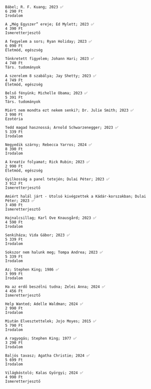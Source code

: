 
    Bábel; R. F. Kuang; 2023 ✅
    6 290 Ft
    Irodalom

    A „Még Egyszer” ereje; Ed Mylett; 2023 ✅
    4 390 Ft
    Ismeretterjesztő

    A fegyelem a sors; Ryan Holiday; 2023 ✅
    6 090 Ft
    Életmód, egészség

    Tönkretett figyelem; Johann Hari; 2023 ✅
    4 740 Ft
    Társ. tudományok

    A szerelem 8 szabálya; Jay Shetty; 2023 ✅
    4 749 Ft
    Életmód, egészség

    Belső fényünk; Michelle Obama; 2023 ✅
    5 391 Ft
    Társ. tudományok

    Miért nem mondta ezt nekem senki?; Dr. Julie Smith; 2023 ✅
    3 990 Ft
    Ezotéria

    Tedd magad hasznossá; Arnold Schwarzenegger; 2023 ✅
    5 339 Ft
    Irodalom

    Negyedik szárny; Rebecca Yarros; 2024 ✅
    8 390 Ft
    Irodalom

    A kreatív folyamat; Rick Rubin; 2023 ✅
    2 990 Ft
    Életmód, egészség

    Gyilkosság a panel tetején; Dulai Péter; 2023 ✅
    3 912 Ft
    Ismeretterjesztő

    Amiért halál járt - Utolsó kivégzettek a Kádár-korszakban; Dulai Péter; 2023 ✅
    3 490 Ft
    Ismeretterjesztő

    Hajnalcsillag; Karl Ove Knausgård; 2023 ✅
    4 590 Ft
    Irodalom

    Senkiháza; Vida Gábor; 2023 ✅
    5 339 Ft
    Irodalom

    Sokszor nem halunk meg; Tompa Andrea; 2023 ✅
    5 339 Ft
    Irodalom

    Az; Stephen King; 1986 ✅
    3 999 Ft
    Irodalom

    Ha az erdő beszélni tudna; Zelei Anna; 2024 ✅
    4 456 Ft
    Ismeretterjesztő

    Help Wanted; Adelle Waldman; 2024 ✅
    2 990 Ft
    Irodalom

    Miután Elvesztettelek; Jojo Moyes; 2015 ✅
    5 790 Ft
    Irodalom

    A ragyogás; Stephen King; 1977 ✅
    3 290 Ft
    Irodalom

    Baljós tavasz; Agatha Christie; 2024 ✅
    5 699 Ft
    Irodalom

    Világkóstoló; Kalas Györgyi; 2024 ✅
    4 990 Ft
    Ismeretterjesztő
